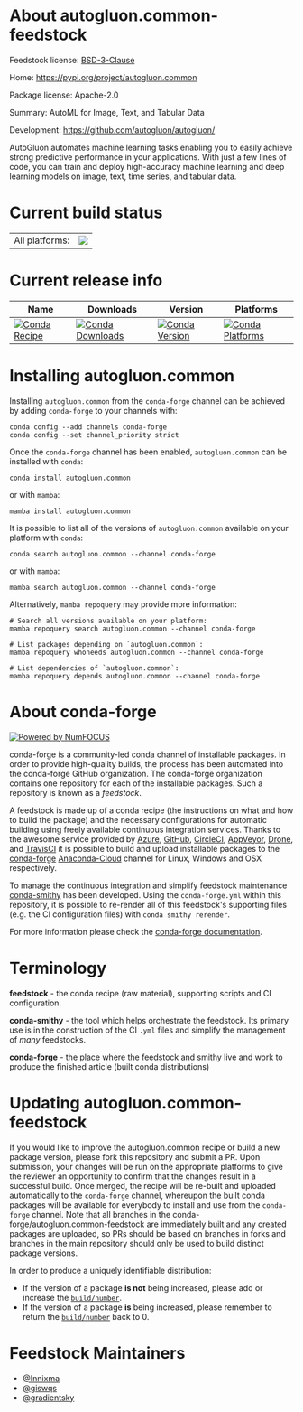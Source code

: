 About autogluon.common-feedstock
================================

Feedstock license: [BSD-3-Clause](https://github.com/conda-forge/autogluon.common-feedstock/blob/main/LICENSE.txt)

Home: https://pypi.org/project/autogluon.common

Package license: Apache-2.0

Summary: AutoML for Image, Text, and Tabular Data

Development: https://github.com/autogluon/autogluon/

AutoGluon automates machine learning tasks enabling you to easily achieve strong
predictive performance in your applications. With just a few lines of code, you
can train and deploy high-accuracy machine learning and deep learning models on
image, text, time series, and tabular data.


Current build status
====================


<table><tr><td>All platforms:</td>
    <td>
      <a href="https://dev.azure.com/conda-forge/feedstock-builds/_build/latest?definitionId=18441&branchName=main">
        <img src="https://dev.azure.com/conda-forge/feedstock-builds/_apis/build/status/autogluon.common-feedstock?branchName=main">
      </a>
    </td>
  </tr>
</table>

Current release info
====================

| Name | Downloads | Version | Platforms |
| --- | --- | --- | --- |
| [![Conda Recipe](https://img.shields.io/badge/recipe-autogluon.common-green.svg)](https://anaconda.org/conda-forge/autogluon.common) | [![Conda Downloads](https://img.shields.io/conda/dn/conda-forge/autogluon.common.svg)](https://anaconda.org/conda-forge/autogluon.common) | [![Conda Version](https://img.shields.io/conda/vn/conda-forge/autogluon.common.svg)](https://anaconda.org/conda-forge/autogluon.common) | [![Conda Platforms](https://img.shields.io/conda/pn/conda-forge/autogluon.common.svg)](https://anaconda.org/conda-forge/autogluon.common) |

Installing autogluon.common
===========================

Installing `autogluon.common` from the `conda-forge` channel can be achieved by adding `conda-forge` to your channels with:

```
conda config --add channels conda-forge
conda config --set channel_priority strict
```

Once the `conda-forge` channel has been enabled, `autogluon.common` can be installed with `conda`:

```
conda install autogluon.common
```

or with `mamba`:

```
mamba install autogluon.common
```

It is possible to list all of the versions of `autogluon.common` available on your platform with `conda`:

```
conda search autogluon.common --channel conda-forge
```

or with `mamba`:

```
mamba search autogluon.common --channel conda-forge
```

Alternatively, `mamba repoquery` may provide more information:

```
# Search all versions available on your platform:
mamba repoquery search autogluon.common --channel conda-forge

# List packages depending on `autogluon.common`:
mamba repoquery whoneeds autogluon.common --channel conda-forge

# List dependencies of `autogluon.common`:
mamba repoquery depends autogluon.common --channel conda-forge
```


About conda-forge
=================

[![Powered by
NumFOCUS](https://img.shields.io/badge/powered%20by-NumFOCUS-orange.svg?style=flat&colorA=E1523D&colorB=007D8A)](https://numfocus.org)

conda-forge is a community-led conda channel of installable packages.
In order to provide high-quality builds, the process has been automated into the
conda-forge GitHub organization. The conda-forge organization contains one repository
for each of the installable packages. Such a repository is known as a *feedstock*.

A feedstock is made up of a conda recipe (the instructions on what and how to build
the package) and the necessary configurations for automatic building using freely
available continuous integration services. Thanks to the awesome service provided by
[Azure](https://azure.microsoft.com/en-us/services/devops/), [GitHub](https://github.com/),
[CircleCI](https://circleci.com/), [AppVeyor](https://www.appveyor.com/),
[Drone](https://cloud.drone.io/welcome), and [TravisCI](https://travis-ci.com/)
it is possible to build and upload installable packages to the
[conda-forge](https://anaconda.org/conda-forge) [Anaconda-Cloud](https://anaconda.org/)
channel for Linux, Windows and OSX respectively.

To manage the continuous integration and simplify feedstock maintenance
[conda-smithy](https://github.com/conda-forge/conda-smithy) has been developed.
Using the ``conda-forge.yml`` within this repository, it is possible to re-render all of
this feedstock's supporting files (e.g. the CI configuration files) with ``conda smithy rerender``.

For more information please check the [conda-forge documentation](https://conda-forge.org/docs/).

Terminology
===========

**feedstock** - the conda recipe (raw material), supporting scripts and CI configuration.

**conda-smithy** - the tool which helps orchestrate the feedstock.
                   Its primary use is in the construction of the CI ``.yml`` files
                   and simplify the management of *many* feedstocks.

**conda-forge** - the place where the feedstock and smithy live and work to
                  produce the finished article (built conda distributions)


Updating autogluon.common-feedstock
===================================

If you would like to improve the autogluon.common recipe or build a new
package version, please fork this repository and submit a PR. Upon submission,
your changes will be run on the appropriate platforms to give the reviewer an
opportunity to confirm that the changes result in a successful build. Once
merged, the recipe will be re-built and uploaded automatically to the
`conda-forge` channel, whereupon the built conda packages will be available for
everybody to install and use from the `conda-forge` channel.
Note that all branches in the conda-forge/autogluon.common-feedstock are
immediately built and any created packages are uploaded, so PRs should be based
on branches in forks and branches in the main repository should only be used to
build distinct package versions.

In order to produce a uniquely identifiable distribution:
 * If the version of a package **is not** being increased, please add or increase
   the [``build/number``](https://docs.conda.io/projects/conda-build/en/latest/resources/define-metadata.html#build-number-and-string).
 * If the version of a package **is** being increased, please remember to return
   the [``build/number``](https://docs.conda.io/projects/conda-build/en/latest/resources/define-metadata.html#build-number-and-string)
   back to 0.

Feedstock Maintainers
=====================

* [@Innixma](https://github.com/Innixma/)
* [@giswqs](https://github.com/giswqs/)
* [@gradientsky](https://github.com/gradientsky/)

